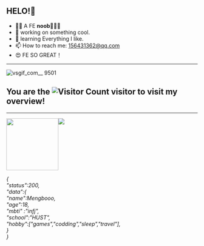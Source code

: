
## HELO!🍟
- 😶‍🌫️ A FE **noob**🍟🍟🍟
- 🔭 working on something cool.
- 🌱 learning Everything I like.
- 📫 How to reach me: 156431362@qq.com
- 😍 FE SO GREAT！

---

![vsgif_com__ 9501](https://github.com/Mengbooo/Mengbooo/assets/143786942/315d8a97-ec95-4d58-a101-62c4cd6145e8)

## You are the  ![Visitor Count](https://profile-counter.glitch.me/Mengbooo/count.svg) visitor to visit my overview! 
---
<div style="display:flex">
<div align="center"> <img height="137px" src="https://github-readme-stats.vercel.app/api?username=Mengbooo&hide_title=true&hide_border=true&show_icons=trueline_height=21&text_color=000&icon_color=000&bg_color=0,ea6161,ffc64d,fffc4d,52fa5a&theme=graywhite" /> </div>
<div align="center"> <img src="https://github-readme-stats.vercel.app/api/top-langs/?username=Mengbooo&hide_title=true&hide_border=true&layout=compact&langs_count=6&text_color=000&icon_color=fff&bg_color=0,52fa5a,4dfcff,c64dff&theme=graywhite" /> </div>
</div>


*{<br />
   "status":200,<br />
   "data":{<br />
          "name":Mengbooo,<br />
          "age":18,<br />
          "mbti" :"infj",<br />
          "school":"HUST",<br />
          "hobby":["games","codding","sleep","travel"],<br />
}<br />
}*


